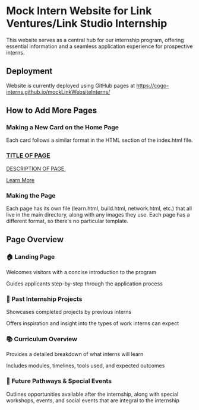 # Mock Intern Website for Link Ventures/Link Studio Internship
This website serves as a central hub for our internship program, offering essential information and a seamless application experience for prospective interns.

## Deployment
Website is currently deployed using GitHub pages at https://cogo-interns.github.io/mockLinkWebsiteInterns/ 

## How to Add More Pages
### Making a New Card on the Home Page
Each card follows a similar format in the HTML section of the index.html file.
<a href="PATH TO ACTUAL PAGE" class="card" data-card="3">
        <div class="IMAGE NAME FOR PREVIEW" style="background-image: url('IMAGE PATH FOR PREVIEW');"></div>
        <div class="card-content">
          <h3>TITLE OF PAGE</h3>
          <p>DESCRIPTION OF PAGE.</p>
          <div class="card-arrow">Learn More</div>
        </div>
      </a>
    </div>
  </section>

### Making the Page
Each page has its own file (learn.html, build.html, network.html, etc.) that all live in the main directory, along with any images they use. 
Each page has a different format, so there's no particular template. 

## Page Overview
### 🏠 Landing Page
Welcomes visitors with a concise introduction to the program

Guides applicants step-by-step through the application process

### 📁 Past Internship Projects
Showcases completed projects by previous interns

Offers inspiration and insight into the types of work interns can expect

### 📚 Curriculum Overview
Provides a detailed breakdown of what interns will learn

Includes modules, timelines, tools used, and expected outcomes

### 🚀 Future Pathways & Special Events
Outlines opportunities available after the internship, along with special workshops, events, and social events that are integral to the internship
